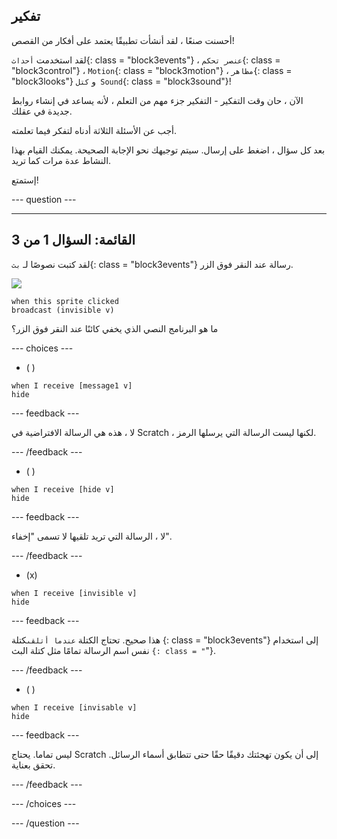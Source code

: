 ## تفكير

أحسنت صنعًا ، لقد أنشأت تطبيقًا يعتمد على أفكار من القصص!

لقد استخدمت `أحداث`{: class = "block3events"} ، `عنصر تحكم`{: class = "block3control"} ، `Motion`{: class = "block3motion"} ، `مظاهر`{: class = "block3looks"} و `كتل Sound`{: class = "block3sound"}!

الآن ، حان وقت التفكير - التفكير جزء مهم من التعلم ، لأنه يساعد في إنشاء روابط جديدة في عقلك.

أجب عن الأسئلة الثلاثة أدناه لتفكر فيما تعلمته.

بعد كل سؤال ، اضغط على إرسال. سيتم توجيهك نحو الإجابة الصحيحة. يمكنك القيام بهذا النشاط عدة مرات كما تريد.

إستمتع!

--- question ---

---
القائمة: السؤال 1 من 3
---

لقد كتبت نصوصًا لـ `بث`{: class = "block3events"} رسالة عند النقر فوق الزر.

![](images/button-icon.png)

```blocks3
when this sprite clicked
broadcast (invisible v)
```

ما هو البرنامج النصي الذي يخفي كائنًا عند النقر فوق الزر؟

--- choices ---

- ( )

```blocks3
when I receive [message1 v]
hide
```

 --- feedback ---

 لا ، هذه هي الرسالة الافتراضية في Scratch ، لكنها ليست الرسالة التي يرسلها الرمز.

 --- /feedback ---

- ( )

```blocks3
when I receive [hide v]
hide
```

 --- feedback ---

 لا ، الرسالة التي تريد تلقيها لا تسمى "إخفاء".

 --- /feedback ---

- (x)

```blocks3
when I receive [invisible v]
hide
```

 --- feedback ---

هذا صحيح. تحتاج الكتلة `عندما أتلقى`كتلة {: class = "block3events"} إلى استخدام نفس اسم الرسالة تمامًا مثل كتلة البث `{: class = "`"}.

 --- /feedback ---

- ( )

```blocks3
when I receive [invisable v]
hide
```

 --- feedback ---

 ليس تماما. يحتاج Scratch إلى أن يكون تهجئتك دقيقًا حقًا حتى تتطابق أسماء الرسائل. تحقق بعناية.

 --- /feedback ---

--- /choices ---

--- /question ---
